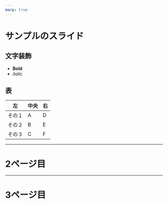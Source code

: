 ```yaml
---
marp: true
---
```

# サンプルのスライド
## 文字装飾
* **Bold**
* *italic*

## 表
| 左     | 中央 | 右  |
| ------ | ---- | --- |
| その１ | A    | D   |
| その２ | B    | E   |
| その３ | C    | F   |

---
# 2ページ目

---
# 3ページ目

